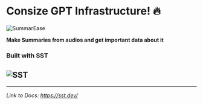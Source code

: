 # Consize GPT Infrastructure! :fire:

![SummarEase](https://hackmd.io/_uploads/H1l4wJNU3.png)

**Make Summaries from audios and get important data about it**

### Built with SST

## ![SST](https://hackmd.io/_uploads/HJj0vkEUh.png)

---

_Link to Docs: *https://sst.dev/*_
